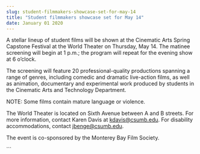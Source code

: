 ```yaml
---
slug: student-filmmakers-showcase-set-for-may-14
title: "Student filmmakers showcase set for May 14"
date: January 01 2020
---
```


  
<p>
  A stellar lineup of student films will be shown at the Cinematic Arts Spring
  Capstone Festival at the World Theater on Thursday, May 14. The matinee
  screening will begin at 1 p.m.; the program will repeat for the evening show
  at 6 o’clock.
</p>
<p>
  The screening will feature 20 professional&#45;quality productions spanning a
  range of genres, including comedic and dramatic live&#45;action films, as well
  as animation, documentary and experimental work produced by students in the
  Cinematic Arts and Technology Department.
</p>
<p>NOTE: Some films contain mature language or violence.</p>
<p>
  The World Theater is located on Sixth Avenue between A and B streets. For more
  information, contact Karen Davis at
  <a
    href="&#109;&#x61;&#x69;&#108;&#116;&#x6f;&#58;&#107;&#x64;&#97;&#118;&#x69;s&#64;&#x63;&#x73;&#117;&#x6d;&#x62;&#46;&#101;&#x64;&#117;"
    >kdavis@csumb.edu</a
  >. For disability accommodations, contact
  <a
    href="&#x6d;&#x61;&#105;&#108;&#116;&#x6f;&#x3a;&#x6a;&#98;&#101;n&#x67;&#x65;&#64;&#99;&#115;&#x75;&#x6d;&#x62;&#46;&#101;d&#x75;"
    >jbenge@csumb.edu</a
  >.
</p>
<p>The event is co&#45;sponsored by the Monterey Bay Film Society.</p>
```
